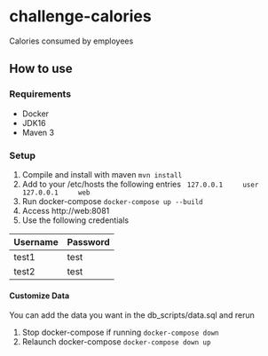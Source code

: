 # challenge-calories
Calories consumed by employees

## How to use

### Requirements

* Docker
* JDK16
* Maven 3

### Setup

1. Compile and install with maven
``` mvn install ```
2. Add to your /etc/hosts the following entries
``` 127.0.0.1     user```
``` 127.0.0.1     web```
3. Run docker-compose
``` docker-compose up --build ```
4. Access http://web:8081
5. Use the following credentials

| Username | Password |
|----------|----------|
| test1    |   test   |
| test2    |   test   |

#### Customize Data

You can add the data you want in the db_scripts/data.sql and rerun

1. Stop docker-compose if running
``` docker-compose down ```
2. Relaunch docker-compose
   ``` docker-compose down up ```
